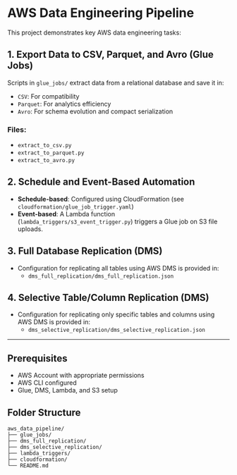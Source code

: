 # AWS Data Engineering Pipeline

This project demonstrates key AWS data engineering tasks:

## 1. Export Data to CSV, Parquet, and Avro (Glue Jobs)
Scripts in `glue_jobs/` extract data from a relational database and save it in:
- `CSV`: For compatibility
- `Parquet`: For analytics efficiency
- `Avro`: For schema evolution and compact serialization

### Files:
- `extract_to_csv.py`
- `extract_to_parquet.py`
- `extract_to_avro.py`

## 2. Schedule and Event-Based Automation
- **Schedule-based**: Configured using CloudFormation (see `cloudformation/glue_job_trigger.yaml`)
- **Event-based**: A Lambda function (`lambda_triggers/s3_event_trigger.py`) triggers a Glue job on S3 file uploads.

## 3. Full Database Replication (DMS)
- Configuration for replicating all tables using AWS DMS is provided in:
  - `dms_full_replication/dms_full_replication.json`

## 4. Selective Table/Column Replication (DMS)
- Configuration for replicating only specific tables and columns using AWS DMS is provided in:
  - `dms_selective_replication/dms_selective_replication.json`

---

## Prerequisites
- AWS Account with appropriate permissions
- AWS CLI configured
- Glue, DMS, Lambda, and S3 setup

## Folder Structure
```
aws_data_pipeline/
├── glue_jobs/
├── dms_full_replication/
├── dms_selective_replication/
├── lambda_triggers/
├── cloudformation/
└── README.md
```
